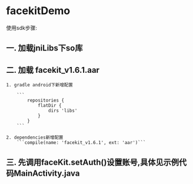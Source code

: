 # facekitDemo

使用sdk步骤:
## 一. 加载jniLibs下so库
## 二. 加载 facekit_v1.6.1.aar
    1. gradle android下新增配置

        ```
            repositories {
                flatDir {
                    dirs 'libs'
                }
            }
        ```

    2. dependencies新增配置
        ```compile(name: 'facekit_v1.6.1', ext: 'aar')```
## 三. 先调用faceKit.setAuth()设置账号,具体见示例代码MainActivity.java
